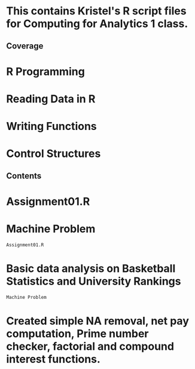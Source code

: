 # This contains Kristel's R script files for Computing for Analytics 1 class.

## Coverage

# R Programming
# Reading Data in R
# Writing Functions
# Control Structures

## Contents

# Assignment01.R
# Machine Problem

```
Assignment01.R
```

# Basic data analysis on Basketball Statistics and University Rankings

```
Machine Problem
```

# Created simple NA removal, net pay computation, Prime number checker, factorial and compound interest functions.  

 
